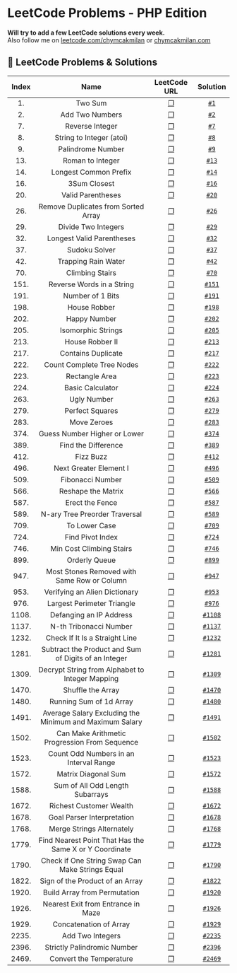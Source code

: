 # LeetCode Problems - PHP Edition
**Will try to add a few LeetCode solutions every week.**   
Also follow me on [leetcode.com/chymcakmilan](https://leetcode.com/chymcakmilan/) or [chymcakmilan.com](https://chymcakmilan.com)

## 📝 LeetCode Problems & Solutions

| Index | Name | LeetCode URL | Solution |
| :---: |:----:|:------------:|:--------:|
| 1. | Two Sum | [❐](https://leetcode.com/problems/two-sum/) | [`#1`](../main/Solutions/1.md) |
| 2. | Add Two Numbers | [❐](https://leetcode.com/problems/add-two-numbers/) | [`#2`](../main/Solutions/2.md) |
| 7. | Reverse Integer | [❐](https://leetcode.com/problems/reverse-integer/) | [`#7`](../main/Solutions/7.md) |
| 8. | String to Integer (atoi) | [❐](https://leetcode.com/problems/string-to-integer-atoi/) | [`#8`](../main/Solutions/8.md) |
| 9. | Palindrome Number | [❐](https://leetcode.com/problems/palindrome-number/) | [`#9`](../main/Solutions/9.md) |
| 13. | Roman to Integer | [❐](https://leetcode.com/problems/roman-to-integer/) | [`#13`](../main/Solutions/13.md) |
| 14. | Longest Common Prefix | [❐](https://leetcode.com/problems/longest-common-prefix/) | [`#14`](../main/Solutions/14.md) |
| 16. | 3Sum Closest | [❐](https://leetcode.com/problems/3sum-closest/) | [`#16`](../main/Solutions/16.md) |
| 20. | Valid Parentheses | [❐](https://leetcode.com/problems/valid-parentheses/) | [`#20`](../main/Solutions/20.md) |
| 26. | Remove Duplicates from Sorted Array | [❐](https://leetcode.com/problems/remove-duplicates-from-sorted-array/) | [`#26`](../main/Solutions/26.md) |
| 29. | Divide Two Integers | [❐](https://leetcode.com/problems/divide-two-integers/) | [`#29`](../main/Solutions/29.md) |
| 32. | Longest Valid Parentheses | [❐](https://leetcode.com/problems/longest-valid-parentheses/) | [`#32`](../main/Solutions/32.md) |
| 37. | Sudoku Solver | [❐](https://leetcode.com/problems/sudoku-solver/) | [`#37`](../main/Solutions/37.md) |
| 42. | Trapping Rain Water | [❐](https://leetcode.com/problems/trapping-rain-water/) | [`#42`](../main/Solutions/42.md) |
| 70. | Climbing Stairs | [❐](https://leetcode.com/problems/climbing-stairs/) | [`#70`](../main/Solutions/70.md) |
| 151. | Reverse Words in a String | [❐](https://leetcode.com/problems/reverse-words-in-a-string/) | [`#151`](../main/Solutions/151.md) |
| 191. | Number of 1 Bits | [❐](https://leetcode.com/problems/number-of-1-bits/) | [`#191`](../main/Solutions/191.md) |
| 198. | House Robber | [❐](https://leetcode.com/problems/house-robber/) | [`#198`](../main/Solutions/198.md) |
| 202. | Happy Number | [❐](https://leetcode.com/problems/happy-number/) | [`#202`](../main/Solutions/202.md) |
| 205. | Isomorphic Strings | [❐](https://leetcode.com/problems/isomorphic-strings/) | [`#205`](../main/Solutions/205.md) |
| 213. | House Robber II | [❐](https://leetcode.com/problems/house-robber-ii/) | [`#213`](../main/Solutions/213.md) |
| 217. | Contains Duplicate | [❐](https://leetcode.com/problems/contains-duplicate/) | [`#217`](../main/Solutions/217.md) |
| 222. | Count Complete Tree Nodes | [❐](https://leetcode.com/problems/count-complete-tree-nodes/) | [`#222`](../main/Solutions/222.md) |
| 223. | Rectangle Area | [❐](https://leetcode.com/problems/rectangle-area/) | [`#223`](../main/Solutions/223.md) |
| 224. | Basic Calculator | [❐](https://leetcode.com/problems/basic-calculator/) | [`#224`](../main/Solutions/224.md) |
| 263. | Ugly Number | [❐](https://leetcode.com/problems/ugly-number/) | [`#263`](../main/Solutions/263.md) |
| 279. | Perfect Squares | [❐](https://leetcode.com/problems/perfect-squares/) | [`#279`](../main/Solutions/279.md) |
| 283. | Move Zeroes | [❐](https://leetcode.com/problems/move-zeroes/) | [`#283`](../main/Solutions/283.md) |
| 374. | Guess Number Higher or Lower | [❐](https://leetcode.com/problems/guess-number-higher-or-lower/) | [`#374`](../main/Solutions/374.md) |
| 389. | Find the Difference | [❐](https://leetcode.com/problems/find-the-difference/) | [`#389`](../main/Solutions/389.md) |
| 412. | Fizz Buzz | [❐](https://leetcode.com/problems/fizz-buzz/) | [`#412`](../main/Solutions/412.md) |
| 496. | Next Greater Element I | [❐](https://leetcode.com/problems/next-greater-element-i/) | [`#496`](../main/Solutions/496.md) |
| 509. | Fibonacci Number | [❐](https://leetcode.com/problems/fibonacci-number/) | [`#509`](../main/Solutions/509.md) |
| 566. | Reshape the Matrix | [❐](https://leetcode.com/problems/reshape-the-matrix/) | [`#566`](../main/Solutions/566.md) |
| 587. | Erect the Fence | [❐](https://leetcode.com/problems/erect-the-fence/) | [`#587`](../main/Solutions/587.md) |
| 589. | N-ary Tree Preorder Traversal | [❐](https://leetcode.com/problems/n-ary-tree-preorder-traversal/) | [`#589`](../main/Solutions/589.md) |
| 709. | To Lower Case | [❐](https://leetcode.com/problems/to-lower-case/) | [`#709`](../main/Solutions/709.md) |
| 724. | Find Pivot Index | [❐](https://leetcode.com/problems/find-pivot-index/) | [`#724`](../main/Solutions/724.md) |
| 746. | Min Cost Climbing Stairs | [❐](https://leetcode.com/problems/min-cost-climbing-stairs/) | [`#746`](../main/Solutions/746.md) |
| 899. | Orderly Queue | [❐](https://leetcode.com/problems/orderly-queue/) | [`#899`](../main/Solutions/899.md) |
| 947. | Most Stones Removed with Same Row or Column | [❐](https://leetcode.com/problems/most-stones-removed-with-same-row-or-column/) | [`#947`](../main/Solutions/947.md) |
| 953. | Verifying an Alien Dictionary | [❐](https://leetcode.com/problems/verifying-an-alien-dictionary/) | [`#953`](../main/Solutions/953.md) |
| 976. | Largest Perimeter Triangle | [❐](https://leetcode.com/problems/largest-perimeter-triangle/) | [`#976`](../main/Solutions/976.md) |
| 1108. | Defanging an IP Address | [❐](https://leetcode.com/problems/defanging-an-ip-address/) | [`#1108`](../main/Solutions/1108.md) |
| 1137. | N-th Tribonacci Number | [❐](https://leetcode.com/problems/n-th-tribonacci-number/) | [`#1137`](../main/Solutions/1137.md) |
| 1232. | Check If It Is a Straight Line | [❐](https://leetcode.com/problems/check-if-it-is-a-straight-line/) | [`#1232`](../main/Solutions/1232.md) |
| 1281. | Subtract the Product and Sum of Digits of an Integer | [❐](https://leetcode.com/problems/subtract-the-product-and-sum-of-digits-of-an-integer/) | [`#1281`](../main/Solutions/1281.md) |
| 1309. | Decrypt String from Alphabet to Integer Mapping | [❐](https://leetcode.com/problems/decrypt-string-from-alphabet-to-integer-mapping/) | [`#1309`](../main/Solutions/1309.md) |
| 1470. | Shuffle the Array | [❐](https://leetcode.com/problems/shuffle-the-array/) | [`#1470`](../main/Solutions/1470.md) |
| 1480. | Running Sum of 1d Array | [❐](https://leetcode.com/problems/running-sum-of-1d-array/) | [`#1480`](../main/Solutions/1480.md) |
| 1491. | Average Salary Excluding the Minimum and Maximum Salary | [❐](https://leetcode.com/problems/average-salary-excluding-the-minimum-and-maximum-salary/) | [`#1491`](../main/Solutions/1491.md) |
| 1502. | Can Make Arithmetic Progression From Sequence | [❐](https://leetcode.com/problems/can-make-arithmetic-progression-from-sequence/) | [`#1502`](../main/Solutions/1502.md) |
| 1523. | Count Odd Numbers in an Interval Range | [❐](https://leetcode.com/problems/count-odd-numbers-in-an-interval-range/) | [`#1523`](../main/Solutions/1523.md) |
| 1572. | Matrix Diagonal Sum | [❐](https://leetcode.com/problems/matrix-diagonal-sum/) | [`#1572`](../main/Solutions/1572.md) |
| 1588. | Sum of All Odd Length Subarrays | [❐](https://leetcode.com/problems/sum-of-all-odd-length-subarrays/) | [`#1588`](../main/Solutions/1588.md) |
| 1672. | Richest Customer Wealth | [❐](https://leetcode.com/problems/richest-customer-wealth/) | [`#1672`](../main/Solutions/1672.md) |
| 1678. | Goal Parser Interpretation | [❐](https://leetcode.com/problems/goal-parser-interpretation/) | [`#1678`](../main/Solutions/1678.md) |
| 1768. | Merge Strings Alternately | [❐](https://leetcode.com/problems/merge-strings-alternately/) | [`#1768`](../main/Solutions/1768.md) |
| 1779. | Find Nearest Point That Has the Same X or Y Coordinate | [❐](https://leetcode.com/problems/find-nearest-point-that-has-the-same-x-or-y-coordinate/) | [`#1779`](../main/Solutions/1779.md) |
| 1790. | Check if One String Swap Can Make Strings Equal | [❐](https://leetcode.com/problems/check-if-one-string-swap-can-make-strings-equal/) | [`#1790`](../main/Solutions/1790.md) |
| 1822. | Sign of the Product of an Array | [❐](https://leetcode.com/problems/sign-of-the-product-of-an-array/) | [`#1822`](../main/Solutions/1822.md) |
| 1920. | Build Array from Permutation | [❐](https://leetcode.com/problems/build-array-from-permutation/) | [`#1920`](../main/Solutions/1920.md) |
| 1926. | Nearest Exit from Entrance in Maze | [❐](https://leetcode.com/problems/nearest-exit-from-entrance-in-maze/) | [`#1926`](../main/Solutions/1926.md) |
| 1929. | Concatenation of Array | [❐](https://leetcode.com/problems/concatenation-of-array/) | [`#1929`](../main/Solutions/1929.md) |
| 2235. | Add Two Integers | [❐](https://leetcode.com/problems/add-two-integers/) | [`#2235`](../main/Solutions/2235.md) |
| 2396. | Strictly Palindromic Number | [❐](https://leetcode.com/problems/strictly-palindromic-number/) | [`#2396`](../main/Solutions/2396.md) |
| 2469. | Convert the Temperature | [❐](https://leetcode.com/problems/convert-the-temperature/) | [`#2469`](../main/Solutions/2469.md) |

